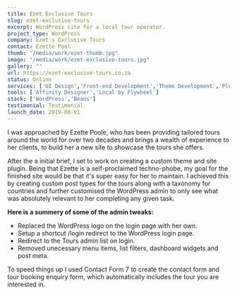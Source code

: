 ```yaml
---
title: Ezet Exclusive Tours
slug: ezet-exclusive-tours
excerpt: WordPress site for a local tour operator.
project_type: WordPress
company: Ezet's Exclusive Tours
contact: Ezette Pool
thumb: "/media/work/ezet-thumb.jpg"
image: "/media/work/ezet-exclusive-tours.jpg"
gallery: ""
url: https://ezet-exclusive-tours.co.za
status: Online
services: ['UI Design','Front-end Development','Theme Development','Plugin Development']
tools: ['Affinity Designer','Local by Flywheel']
stack: ['WordPress','Beans']
testimonial: Testimonial
launch_date: 2019-08-01
---
```

I was approached by Ezette Poole, who has been providing tailored tours around the world for over two decades and brings a wealth of experience to her clients, to build her a new site to showcase the tours she offers.

After the a initial brief, I set to work on creating a custom theme and site plugin. Being that Ezette is a self-proclaimed techno-phobe, my goal for the finished site would be that it's super easy for her to maintain. I achieved this by creating custom post types for the tours along with a taxonomy for countries and further customised the WordPress admin to only see what was absolutely relevant to her completing any given task.

**Here is a summery of some of the admin tweaks:**

- Replaced the WordPress logo on the login page with her own.
- Setup a shortcut /login redirect to the WordPress login page.
- Redirect to the Tours admin list on login.
- Removed unecessary menu items, list filters, dashboard widgets and post meta.

To speed things up I used Contact Form 7 to create the contact form and tour booking enquiry form, which automatically includes the tour you are interested in.